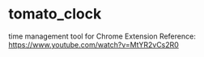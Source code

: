 # tomato_clock
time management tool for Chrome Extension
Reference: https://www.youtube.com/watch?v=MtYR2vCs2R0
